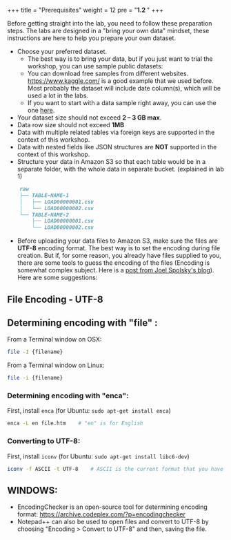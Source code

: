 +++
title = "Prerequisites"
weight = 12
pre = "<b>1.2 </b>"
+++

Before getting straight into the lab, you need to follow these preparation steps. The labs are designed in a "bring your own data" mindset, these instructions are here to help you prepare your own dataset.
 
- Choose your preferred dataset.
  - The best way is to bring your data, but if you just want to trial the workshop, you can use sample public datasets:
  - You can download free samples from different websites. https://www.kaggle.com/ is a good example that we used before. Most probably the dataset will include date column(s), which will be used a lot in the labs.
  - If you want to start with a data sample right away, you can use the one [here](https://console.aws.amazon.com/s3/buckets/serverless-analytics?region=us-east-1&prefix=NYC-Pub/singleyellow/&showversions=false).
- Your dataset size should not exceed **2 – 3 GB max**.
- Data row size should not exceed **1MB**
- Data with multiple related tables via foreign keys are supported in the context of this workshop.
- Data with nested fields like JSON structures are **NOT** supported in the context of this workshop.
- Structure your data in Amazon S3 so that each table would be in a separate folder, with the whole data in separate bucket. (explained in lab 1)
```markdown
    raw
    ├── TABLE-NAME-1
    │   ├── LOAD00000001.csv    
    │   └── LOAD00000002.csv           
    └── TABLE-NAME-2
        ├── LOAD00000001.csv    
        └── LOAD00000002.csv                  
```
- Before uploading your data files to Amazon S3, make sure the files are **UTF-8** encoding format. The best way is to set the encoding during file creation. But if, for some reason, you already have files supplied to you, there are some tools to guess the encoding of the files (Encoding is somewhat complex subject. Here is a [post from Joel Spolsky's blog](https://www.joelonsoftware.com/2003/10/08/the-absolute-minimum-every-software-developer-absolutely-positively-must-know-about-unicode-and-character-sets-no-excuses/)). Here are some suggestions:

## File Encoding - UTF-8

## Determining encoding with "file" :
From a Terminal window on OSX:
```bash
file -I {filename}
```
From a Terminal window on Linux:
```bash
file -i {filename}
```

### Determining encoding with "enca":
First, install `enca` (for Ubuntu: `sudo apt-get install enca`)
```bash
enca -L en file.htm    # "en" is for English
```

### Converting to UTF-8:
First, install `iconv` (for Ubuntu: `sudo apt-get install libc6-dev`)
```bash
iconv -f ASCII -t UTF-8    # ASCII is the current format that you have determined
```

## WINDOWS:
- EncodingChecker is an open-source tool for determining encoding format: https://archive.codeplex.com/?p=encodingchecker
- Notepad++ can also be used to open files and convert to UTF-8 by choosing "Encoding > Convert to UTF-8" and then, saving the file.
